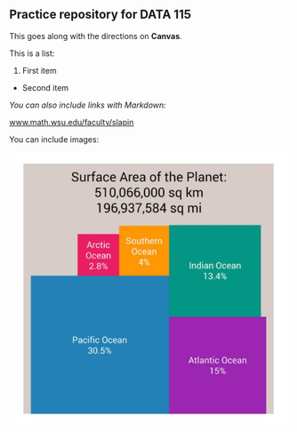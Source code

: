 ## Practice repository for DATA 115 

This goes along with the directions on **Canvas**.

This is a list:
1. First item
- Second item

*You can also include links with Markdown:*

www.math.wsu.edu/faculty/slapin

You can include images:

![This is an image](https://github.com/slapin-wsu/DATA115_git_practice/blob/main/random_info.jpg)
